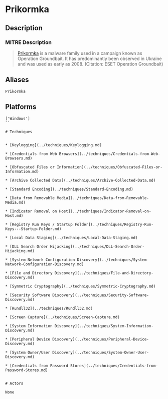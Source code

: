 
# Prikormka

## Description

### MITRE Description

> [Prikormka](https://attack.mitre.org/software/S0113) is a malware family used in a campaign known as Operation Groundbait. It has predominantly been observed in Ukraine and was used as early as 2008. (Citation: ESET Operation Groundbait)

## Aliases

```
Prikormka
```

## Platforms

```
['Windows']
``

# Techniques


* [Keylogging](../techniques/Keylogging.md)

* [Credentials from Web Browsers](../techniques/Credentials-from-Web-Browsers.md)
    
* [Obfuscated Files or Information](../techniques/Obfuscated-Files-or-Information.md)
    
* [Archive Collected Data](../techniques/Archive-Collected-Data.md)
    
* [Standard Encoding](../techniques/Standard-Encoding.md)
    
* [Data from Removable Media](../techniques/Data-from-Removable-Media.md)
    
* [Indicator Removal on Host](../techniques/Indicator-Removal-on-Host.md)
    
* [Registry Run Keys / Startup Folder](../techniques/Registry-Run-Keys---Startup-Folder.md)
    
* [Local Data Staging](../techniques/Local-Data-Staging.md)
    
* [DLL Search Order Hijacking](../techniques/DLL-Search-Order-Hijacking.md)
    
* [System Network Configuration Discovery](../techniques/System-Network-Configuration-Discovery.md)
    
* [File and Directory Discovery](../techniques/File-and-Directory-Discovery.md)
    
* [Symmetric Cryptography](../techniques/Symmetric-Cryptography.md)
    
* [Security Software Discovery](../techniques/Security-Software-Discovery.md)
    
* [Rundll32](../techniques/Rundll32.md)
    
* [Screen Capture](../techniques/Screen-Capture.md)
    
* [System Information Discovery](../techniques/System-Information-Discovery.md)
    
* [Peripheral Device Discovery](../techniques/Peripheral-Device-Discovery.md)
    
* [System Owner/User Discovery](../techniques/System-Owner-User-Discovery.md)
    
* [Credentials from Password Stores](../techniques/Credentials-from-Password-Stores.md)
    

# Actors

None
